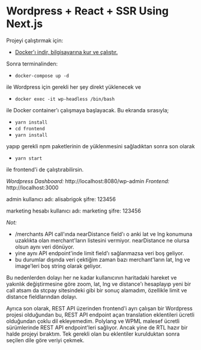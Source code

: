 # Wordpress + React + SSR Using Next.js

Projeyi çalıştırmak için:

- [Docker'ı indir, bilgisayarına kur ve çalıştır.](https://hub.docker.com/editions/community/docker-ce-desktop-mac)

Sonra terminalinden:

- `docker-compose up -d`

ile Wordpress için gerekli her şey direkt yüklenecek ve

- `docker exec -it wp-headless /bin/bash`

ile Docker container'ı çalışmaya başlayacak. Bu ekranda sırasıyla;

- `yarn install`
- `cd frontend`
- `yarn install`

yapıp gerekli npm paketlerinin de yüklenmesini sağladıktan sonra son olarak

- `yarn start`

ile frontend'i de çalıştırabilirsin.

*Wordpress Dashboard:* http://localhost:8080/wp-admin
*Frontend:* http://localhost:3000

admin kullanıcı adı: alisabrigok
şifre: 123456

marketing hesabı kullanıcı adı: marketing
şifre: 123456

*Not:* 

- /merchants API call'ında nearDistance field'ı o anki lat ve lng konumuna uzaklıkta olan merchant'ların listesini vermiyor. nearDistance ne olursa olsun aynı veri dönüyor.
- yine aynı API endpoint'inde limit field'ı sağlanmazsa veri boş geliyor.
- bu durumlar dışında veri çektiğim zaman bazı merchant'ların lat, lng ve image'leri boş string olarak geliyor.

Bu nedenlerden dolayı her ne kadar kullanıcının haritadaki hareket ve yakınlık değiştirmesine göre zoom, lat, lng ve distance'ı hesaplayıp yeni bir call atsam da stcpay sitesindeki gibi bir sonuç alamadım, özellikle limit ve distance fieldlarından dolayı.

Ayrıca son olarak, REST API üzerinden frontend'i ayrı çalışan bir Wordpress projesi olduğundan bu, REST API endpoint açan translation eklentileri ücretli olduğundan çoklu dil ekleyemedim. Polylang ve WPML malesef ücretli sürümlerinde REST API endpoint'leri sağlıyor. Ancak yine de RTL hazır bir halde projeyi bıraktım. Tek gerekli olan bu eklentiler kurulduktan sonra seçilen dile göre veriyi çekmek.

